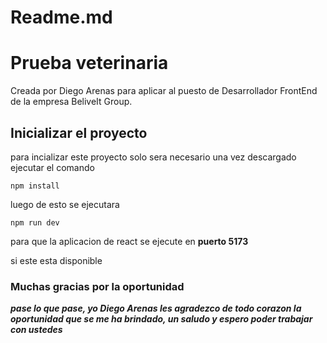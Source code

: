 # Readme.md

# **Prueba veterinaria**

Creada por Diego Arenas para aplicar al puesto de Desarrollador FrontEnd de la empresa BeliveIt Group.

## **Inicializar el proyecto**

para incializar este proyecto solo sera necesario una vez descargado ejecutar el comando 

`npm install`

luego de esto se ejecutara 

`npm run dev`

para que la aplicacion de react se ejecute en **puerto 5173**

si este esta disponible

### Muchas gracias por la oportunidad

***pase lo que pase, yo Diego Arenas les agradezco de todo corazon la oportunidad que se me ha brindado, un saludo y espero poder trabajar con ustedes***